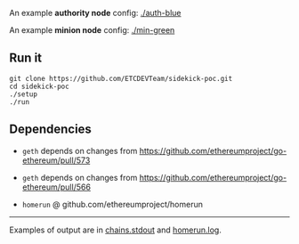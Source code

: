 An example __authority node__ config: [./auth-blue](./auth-blue)

An example __minion node__ config: [./min-green](./min-green)

## Run it

```shell
git clone https://github.com/ETCDEVTeam/sidekick-poc.git
cd sidekick-poc
./setup
./run
```

## Dependencies

- `geth` depends on changes from https://github.com/ethereumproject/go-ethereum/pull/573
- `geth` depends on changes from https://github.com/ethereumproject/go-ethereum/pull/566

- `homerun` @ github.com/ethereumproject/homerun

----

Examples of output are in [chains.stdout](./chains.stdout) and [homerun.log](./homerun.log).
